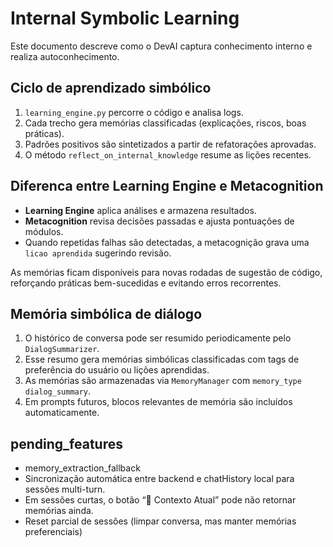 # Internal Symbolic Learning

Este documento descreve como o DevAI captura conhecimento interno e realiza autoconhecimento.

## Ciclo de aprendizado simbólico
1. `learning_engine.py` percorre o código e analisa logs.
2. Cada trecho gera memórias classificadas (explicações, riscos, boas práticas).
3. Padrões positivos são sintetizados a partir de refatorações aprovadas.
4. O método `reflect_on_internal_knowledge` resume as lições recentes.

## Diferenca entre Learning Engine e Metacognition
- **Learning Engine** aplica análises e armazena resultados.
- **Metacognition** revisa decisões passadas e ajusta pontuações de módulos.
- Quando repetidas falhas são detectadas, a metacognição grava uma `licao aprendida` sugerindo revisão.

As memórias ficam disponíveis para novas rodadas de sugestão de código, reforçando práticas bem-sucedidas e evitando erros recorrentes.

## Memória simbólica de diálogo

1. O histórico de conversa pode ser resumido periodicamente pelo `DialogSummarizer`.
2. Esse resumo gera memórias simbólicas classificadas com tags de preferência do usuário ou lições aprendidas.
3. As memórias são armazenadas via `MemoryManager` com `memory_type` `dialog_summary`.
4. Em prompts futuros, blocos relevantes de memória são incluídos automaticamente.

## pending_features
- memory_extraction_fallback
- Sincronização automática entre backend e chatHistory local para sessões multi-turn.
- Em sessões curtas, o botão “🧠 Contexto Atual” pode não retornar memórias ainda.
- Reset parcial de sessões (limpar conversa, mas manter memórias preferenciais)
